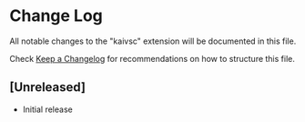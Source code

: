 # Change Log
All notable changes to the "kaivsc" extension will be documented in this file.

Check [Keep a Changelog](http://keepachangelog.com/) for recommendations on how to structure this file.

## [Unreleased]
- Initial release